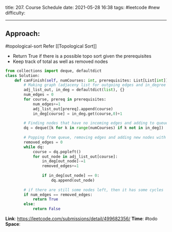 title: 207. Course Schedule
date: 2021-05-28 16:38
tags: #leetcode #new
difficulty:

---
## Approach:
#topological-sort
Refer [[Topological Sort]]
- Return True if there is a possible topo sort given the prerequisites
- Keep track of total as well as removed nodes 

```python
from collections import deque, defaultdict
class Solution:
    def canFinish(self, numCourses: int, prerequisites: List[List[int]]):
        # Making graph (adjaceny list for outgoing edges and in_degree counter) from prerequisites
        adj_list_out, in_deg = defaultdict(list), {}
        num_edges = 0
        for course, prereq in prerequisites:
            num_edges+=1
            adj_list_out[prereq].append(course)
            in_deg[course] = in_deg.get(course,0)+1
        
        # Finding nodes that have no incoming edges and adding to queue
        dq = deque([k for k in range(numCourses) if k not in in_deg])
        
        # Popping from queue, removing edges and adding new nodes with no incoming edges
        removed_edges = 0
        while dq:
            course = dq.popleft()
            for out_node in adj_list_out[course]:
                in_deg[out_node]-=1
                removed_edges+=1
                
                if in_deg[out_node] == 0:
                    dq.append(out_node)
        
        # if there are still some nodes left, then it has some cycles
        if num_edges == removed_edges:
            return True
        else:
            return False
```
**Link**:  https://leetcode.com/submissions/detail/499682356/
**Time**: #todo 
**Space**: